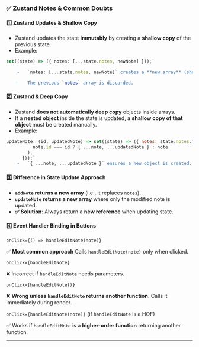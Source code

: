 ### ✅ **Zustand Notes & Common Doubts**

#### **1️⃣ Zustand Updates & Shallow Copy**

- Zustand updates the state **immutably** by creating a **shallow copy** of the previous state.
- Example:

```typescript
set((state) => ({ notes: [...state.notes, newNote] }));`

    -   `notes: [...state.notes, newNote]` creates a **new array** (shallow copy).

    -   The previous `notes` array is discarded.
```

#### **2️⃣ Zustand & Deep Copy**

- Zustand **does not automatically deep copy** objects inside arrays.
- If a **nested object** inside the state is updated, a **shallow copy of that object** must be created manually.
- Example:

```jsx
updateNote: (id, updatedNote) => set((state) => ({ notes: state.notes.map((note) =>
          note.id === id ? { ...note, ...updatedNote } : note
        ),
      }));`
    -   `{ ...note, ...updatedNote }` ensures a new object is created.
```

#### **3️⃣ Difference in State Update Approach**

- **`addNote` returns a new array** (i.e., it replaces `notes`).
- **`updateNote` returns a new array** where only the modified note is updated.
- **✅ Solution**: Always return a **new reference** when updating state.

#### **4️⃣ Event Handler Binding in Buttons**

`onClick={() => handleEditNote(note)}`

✅ **Most common approach**
Calls `handleEditNote(note)` only when clicked.

`onClick={handleEditNote}`

❌ Incorrect if `handleEditNote` needs parameters.

`onClick={handleEditNote()}`

❌ **Wrong unless `handleEditNote` returns another function**. Calls it immediately during render.

`onClick={handleEditNote(note)}`
(if `handleEditNote` is a HOF)

✅ Works if `handleEditNote` is a **higher-order function** returning another function.

---

